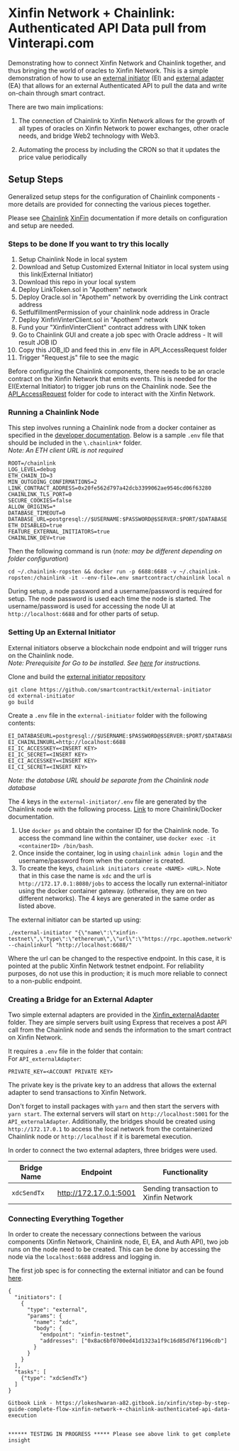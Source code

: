 # Xinfin Network + Chainlink: Authenticated API Data pull from Vinterapi.com

Demonstrating how to connect Xinfin Network and Chainlink together, and thus bringing the world of oracles to Xinfin Network. This is a simple demonstration of how to use an [external initiator](https://github.com/smartcontractkit/chainlink/wiki/External-Initiators) (EI) and [external adapter](https://github.com/smartcontractkit/chainlink/wiki/External-Adapters) (EA) that allows for an external Authenticated API to pull the data and write on-chain through smart contract.

There are two main implications:

1. The connection of Chainlink to Xinfin Network allows for the growth of all types of oracles on Xinfin Network to power exchanges, other oracle needs, and bridge Web2 technology with Web3.

2. Automating the process by including the CRON so that it updates the price value periodically

## Setup Steps

Generalized setup steps for the configuration of Chainlink components - more details are provided for connecting the various pieces together. 

Please see 
[Chainlink](https://docs.chain.link/docs)
[XinFin](https://howto.xinfin.org//) documentation if more details on configuration and setup are needed.

### Steps to be done If you want to try this locally
1) Setup Chainlink Node in local system
2) Download and Setup Customized External Initiator in local system using this link(External Initiator)
3) Download this repo in your local system
4) Deploy LinkToken.sol in "Apothem" network
5) Deploy Oracle.sol in "Apothem" network by overriding the Link contract address
6) SetfulfillmentPermission of your chainlink node address in Oracle 
7) Deploy XinfinVinterClient.sol in "Apothem" network
8) Fund your "XinfinVinterClient" contract address with LINK token
9) Go to Chainlink GUI and create a job spec with Oracle address - It will result JOB ID
10) Copy this JOB_ID and feed this in  .env file in API_AccessRequest folder 
11) Trigger "Request.js" file to see the magic

Before configuring the Chainlink components, there needs to be an oracle contract on the Xinfin Network that emits events. This is needed for the EI(External Initiator) to trigger job runs on the Chainlink node. See the [API_AccessRequest](./API_AccessRequest) folder for code to interact with the Xinfin Network.

### Running a Chainlink Node

This step involves running a Chainlink node from a docker container as specified in the [developer documentation](https://docs.chain.link/docs/running-a-chainlink-node). Below is a sample `.env` file that should be included in the `\.chainlink*` folder.  
_Note: An ETH client URL is not required_

```
ROOT=/chainlink
LOG_LEVEL=debug
ETH_CHAIN_ID=3
MIN_OUTGOING_CONFIRMATIONS=2
LINK_CONTRACT_ADDRESS=0x20fe562d797a42dcb3399062ae9546cd06f63280
CHAINLINK_TLS_PORT=0
SECURE_COOKIES=false
ALLOW_ORIGINS=*
DATABASE_TIMEOUT=0
DATABASE_URL=postgresql://$USERNAME:$PASSWORD@$SERVER:$PORT/$DATABASE
ETH_DISABLED=true
FEATURE_EXTERNAL_INITIATORS=true
CHAINLINK_DEV=true
```

Then the following command is run (_note: may be different depending on folder configuration_)

```
cd ~/.chainlink-ropsten && docker run -p 6688:6688 -v ~/.chainlink-ropsten:/chainlink -it --env-file=.env smartcontract/chainlink local n
```

During setup, a node password and a username/password is required for setup. The node password is used each time the node is started. The username/password is used for accessing the node UI at `http://localhost:6688` and for other parts of setup.

### Setting Up an External Initiator

External initiators observe a blockchain node endpoint and will trigger runs on the Chainlink node.  
_Note: Prerequisite for Go to be installed. See [here](https://golang.org/doc/install) for instructions._

Clone and build the [external initiator repository](https://github.com/smartcontractkit/external-initiator) 
```
git clone https://github.com/smartcontractkit/external-initiator
cd external-initiator
go build
```

Create a `.env` file in the `external-initiator` folder with the following contents:

```
EI_DATABASEURL=postgresql://$USERNAME:$PASSWORD@$SERVER:$PORT/$DATABASE
EI_CHAINLINKURL=http://localhost:6688
EI_IC_ACCESSKEY=<INSERT KEY>
EI_IC_SECRET=<INSERT KEY>
EI_CI_ACCESSKEY=<INSERT KEY>
EI_CI_SECRET=<INSERT KEY>
```

_Note: the database URL should be separate from the Chainlink node database_

The 4 keys in the `external-initiator/.env` file are generated by the Chainlink node with the following process. [Link](https://docs.chain.link/docs/miscellaneous) to more Chainlink/Docker documentation.

1. Use `docker ps` and obtain the container ID for the Chainlink node. To access the command line within the container, use `docker exec -it <containerID> /bin/bash`.
1. Once inside the container, log in using `chainlink admin login` and the username/password from when the container is created.
1. To create the keys, `chainlink initiators create <NAME> <URL>`. Note that in this case the name is `xdc` and the url is `http://172.17.0.1:8080/jobs` to access the locally run external-initiator using the docker container gateway. (otherwise, they are on two different networks). The 4 keys are generated in the same order as listed above.

The external initiator can be started up using:

```
./external-initiator "{\"name\":\"xinfin-testnet\",\"type\":\"ethererum\",\"url\":\"https://rpc.apothem.network\"}" --chainlinkurl "http://localhost:6688/"
```

Where the url can be changed to the respective endpoint. In this case, it is pointed at the public Xinfin Network testnet endpoint. For reliability purposes, do not use this in production; it is much more reliable to connect to a non-public endpoint.

### Creating a Bridge for an External Adapter

Two simple external adapters are provided in the [Xinfin_externalAdapter](./Xinfin_externalAdapter) folder. They are simple servers built using Express that receives a post API call from the Chainlink node and sends the information to the smart contract on Xinfin Network.

It requires a `.env` file in the folder that contain:  
For `API_externalAdapter`:

```
PRIVATE_KEY=<ACCOUNT PRIVATE KEY>
```

The private key is the private key to an address that allows the external adapter to send transactions to Xinfin Network.

Don't forget to install packages with `yarn` and then start the servers with `yarn start`. The external servers will start on `http://localhost:5001` for the `API_externalAdapter`. Additionally, the bridges should be created using `http://172.17.0.1` to access the local network from the containerized Chainlink node or  `http://localhost` if it is baremetal execution.

In order to connect the two external adapters, three bridges were used.

| Bridge Name    | Endpoint                     | Functionality                          |
| -------------- | ---------------------------- | -------------------------------------- |
| `xdcSendTx`    | http://172.17.0.1:5001       | Sending transaction to Xinfin Network  |

### Connecting Everything Together

In order to create the necessary connections between the various components (Xinfin Network, Chainlink node, EI, EA, and Auth API), two job runs on the node need to be created. This can be done by accessing the node via the `localhost:6688` address and logging in.

The first job spec is for connecting the external initiator and can be found [here](./jobSpecs/externalInitiator.json).

```
{
  "initiators": [
    {
      "type": "external",
      "params": {
        "name": "xdc",
        "body": {
          "endpoint": "xinfin-testnet",
          "addresses": ["0x8ac6bf0700ed41d1323a1f9c16d85d76f1196cdb"]
        }
      }
    }
  ],
  "tasks": [
    {"type": "xdcSendTx"}
  ]
}

Gitbook Link - https://lokeshwaran-a82.gitbook.io/xinfin/step-by-step-guide-complete-flow-xinfin-network-+-chainlink-authenticated-api-data-execution


****** TESTING IN PROGRESS ***** Please see above link to get complete insight